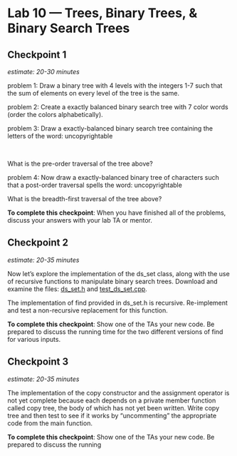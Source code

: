 # Lab 10 — Trees, Binary Trees, & Binary Search Trees

## Checkpoint 1

*estimate: 20-30 minutes*

problem 1: Draw a binary tree with 4 levels with the integers 1-7 such that the sum of elements on every level of the tree is the same.

problem 2: Create a exactly balanced binary search tree with 7 color words (order the colors alphabetically).

problem 3: Draw a exactly-balanced binary search tree containing the letters of the word: uncopyrightable

&nbsp;
&nbsp;
&nbsp;

What is the pre-order traversal of the tree above?

problem 4: Now draw a exactly-balanced binary tree of characters such that a post-order traversal spells the word: uncopyrightable










What is the breadth-first traversal of the tree above?

**To complete this checkpoint**: When you have finished all of the problems, discuss your answers with your lab TA or mentor.

## Checkpoint 2

*estimate: 20-35 minutes*

Now let’s explore the implementation of the ds_set class, along with the use of recursive functions to manipulate binary search trees. Download and examine the files: [ds_set.h](ds_set.h) and [test_ds_set.cpp](test_ds_set.cpp).

The implementation of find provided in ds_set.h is recursive. Re-implement and test a non-recursive replacement for this function.

**To complete this checkpoint**: Show one of the TAs your new code. Be prepared to discuss the running time for the two different versions of find for various inputs.

## Checkpoint 3

*estimate: 20-35 minutes*

The implementation of the copy constructor and the assignment operator is not yet complete
because each depends on a private member function called copy tree, the body of which has not yet been
written. Write copy tree and then test to see if it works by “uncommenting” the appropriate code from the
main function.

**To complete this checkpoint**: Show one of the TAs your new code. Be prepared to discuss the running
